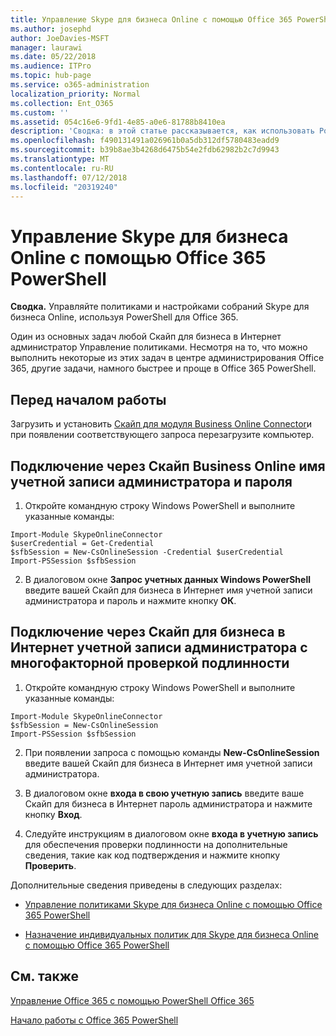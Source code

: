 ```yaml
---
title: Управление Skype для бизнеса Online с помощью Office 365 PowerShell
ms.author: josephd
author: JoeDavies-MSFT
manager: laurawi
ms.date: 05/22/2018
ms.audience: ITPro
ms.topic: hub-page
ms.service: o365-administration
localization_priority: Normal
ms.collection: Ent_O365
ms.custom: ''
ms.assetid: 054c16e6-9fd1-4e85-a0e6-81788b8410ea
description: 'Сводка: в этой статье рассказывается, как использовать PowerShell в Office 365 для управления параметрами политик, индивидуальных политик для пользователей и собраний в Skype для бизнеса Online.'
ms.openlocfilehash: f490131491a026961b0a5db312df5780483eadd9
ms.sourcegitcommit: b39b8ae3b4268d6475b54e2fdb62982b2c7d9943
ms.translationtype: MT
ms.contentlocale: ru-RU
ms.lasthandoff: 07/12/2018
ms.locfileid: "20319240"
---
```

# <a name="manage-skype-for-business-online-with-office-365-powershell"></a>Управление Skype для бизнеса Online с помощью Office 365 PowerShell

 **Сводка.** Управляйте политиками и настройками собраний Skype для бизнеса Online, используя PowerShell для Office 365.
  
Один из основных задач любой Скайп для бизнеса в Интернет администратор Управление политиками. Несмотря на то, что можно выполнить некоторые из этих задач в центре администрирования Office 365, другие задачи, намного быстрее и проще в Office 365 PowerShell. 

## <a name="before-you-start"></a>Перед началом работы

Загрузить и установить [Скайп для модуля Business Online Connector](https://www.microsoft.com/en-us/download/details.aspx?id=39366)и при появлении соответствующего запроса перезагрузите компьютер.


## <a name="connect-using-a-skype-for-business-online-administrator-account-name-and-password"></a>Подключение через Скайп Business Online имя учетной записи администратора и пароля

1. Откройте командную строку Windows PowerShell и выполните указанные команды: 
    
  ```
  Import-Module SkypeOnlineConnector
  $userCredential = Get-Credential
  $sfbSession = New-CsOnlineSession -Credential $userCredential
  Import-PSSession $sfbSession
  ```

2. В диалоговом окне **Запрос учетных данных Windows PowerShell** введите вашей Скайп для бизнеса в Интернет имя учетной записи администратора и пароль и нажмите кнопку **ОК**.


## <a name="connect-using-a-skype-for-business-online-administrator-account-with-multifactor-authentication"></a>Подключение через Скайп для бизнеса в Интернет учетной записи администратора с многофакторной проверкой подлинности

1. Откройте командную строку Windows PowerShell и выполните указанные команды:

  ```
  Import-Module SkypeOnlineConnector
  $sfbSession = New-CsOnlineSession
  Import-PSSession $sfbSession
  ```

2. При появлении запроса с помощью команды **New-CsOnlineSession** введите вашей Скайп для бизнеса в Интернет имя учетной записи администратора.

3. В диалоговом окне **входа в свою учетную запись** введите ваше Скайп для бизнеса в Интернет пароль администратора и нажмите кнопку **Вход**.

4. Следуйте инструкциям в диалоговом окне **входа в учетную запись** для обеспечения проверки подлинности на дополнительные сведения, такие как код подтверждения и нажмите кнопку **Проверить**.

Дополнительные сведения приведены в следующих разделах:
  
- [Управление политиками Skype для бизнеса Online с помощью Office 365 PowerShell](manage-skype-for-business-online-policies-with-office-365-powershell.md)
    
- [Назначение индивидуальных политик для Skype для бизнеса Online с помощью Office 365 PowerShell](assign-per-user-skype-for-business-online-policies-with-office-365-powershell.md)
    
## <a name="see-also"></a>См. также

[Управление Office 365 с помощью PowerShell Office 365](manage-office-365-with-office-365-powershell.md)
  
[Начало работы с Office 365 PowerShell](getting-started-with-office-365-powershell.md)

